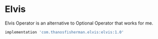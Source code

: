 # Elvis
Elvis Operator is an alternative to Optional Operator that works for me.

```groovy
implementation 'com.thanosfisherman.elvis:elvis:1.0'
```
